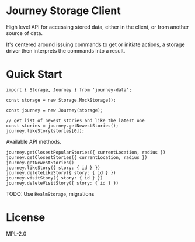 # Journey Storage Client

High level API for accessing stored data, either in the client, or from another
source of data.

It's centered around issuing commands to get or initiate actions, a storage
driver then interprets the commands into a result.

# Quick Start

```
import { Storage, Journey } from 'journey-data';

const storage = new Storage.MockStorage();

const journey = new Journey(storage);

// get list of newest stories and like the latest one
const stories = journey.getNewestStories();
journey.likeStory(stories[0]);

```

Available API methods.

```
journey.getClosestPopularStories({ currentLocation, radius })
journey.getClosestStories({ currentLocation, radius })
journey.getNewestStories()
journey.likeStory({ story: { id } })
journey.deleteLikeStory({ story: { id } })
journey.visitStory({ story: { id } })
journey.deleteVisitStory({ story: { id } })
```

TODO: Use `RealmStorage`, migrations

# License

MPL-2.0
